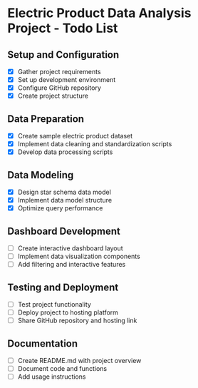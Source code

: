 # Electric Product Data Analysis Project - Todo List

## Setup and Configuration
- [x] Gather project requirements
- [x] Set up development environment
- [x] Configure GitHub repository
- [x] Create project structure

## Data Preparation
- [x] Create sample electric product dataset
- [x] Implement data cleaning and standardization scripts
- [x] Develop data processing scripts

## Data Modeling
- [x] Design star schema data model
- [x] Implement data model structure
- [x] Optimize query performance

## Dashboard Development
- [ ] Create interactive dashboard layout
- [ ] Implement data visualization components
- [ ] Add filtering and interactive features

## Testing and Deployment
- [ ] Test project functionality
- [ ] Deploy project to hosting platform
- [ ] Share GitHub repository and hosting link

## Documentation
- [ ] Create README.md with project overview
- [ ] Document code and functions
- [ ] Add usage instructions
